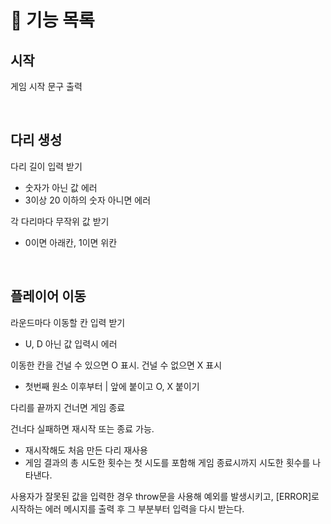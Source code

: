 # 🥸 기능 목록

## 시작

게임 시작 문구 출력

<br>

## 다리 생성

다리 길이 입력 받기

- 숫자가 아닌 값 에러
- 3이상 20 이하의 숫자 아니면 에러

각 다리마다 무작위 값 받기

- 0이면 아래칸, 1이면 위칸

<br>

## 플레이어 이동

라운드마다 이동할 칸 입력 받기

- U, D 아닌 값 입력시 에러

이동한 칸을 건널 수 있으면 O 표시. 건널 수 없으면 X 표시

- 첫번째 원소 이후부터 | 앞에 붙이고 O, X 붙이기

다리를 끝까지 건너면 게임 종료

건너다 실패하면 재시작 또는 종료 가능.

- 재시작해도 처음 만든 다리 재사용
- 게임 결과의 총 시도한 횟수는 첫 시도를 포함해 게임 종료시까지 시도한 횟수를 나타낸다.

사용자가 잘못된 값을 입력한 경우 throw문을 사용해 예외를 발생시키고, [ERROR]로 시작하는 에러 메시지를 출력 후 그 부분부터 입력을 다시 받는다.

